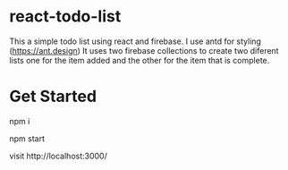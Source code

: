 
# react-todo-list

This a simple todo list using react and firebase.
I use antd for styling (https://ant.design)
It uses two firebase collections to create two diferent lists one for the item added and the other for the item that is complete.


# Get Started

npm i

npm start

visit http://localhost:3000/

